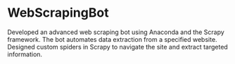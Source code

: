 # WebScrapingBot
Developed an advanced web scraping bot using Anaconda and the Scrapy framework. The bot automates data extraction from a specified website. Designed custom spiders in Scrapy to navigate the site and extract targeted information.
